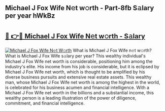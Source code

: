 ## Michael J Fox Wife N𝚎t w𝚘rth - Part-8fb S𝚊lary per year hWkBz

# <h2><a href="http://gc52e6o.nevu.top/?p=Michael+J+Fox+Wife">🔗 👉🔴 Michael J Fox Wife N𝚎t w𝚘rth - S𝚊lary</a></h2>

[![Michael J Fox Wife N𝚎t W𝚘rth](https://i.imgur.com/Oavwk0R.jpeg)](http://gc52e6o.nevu.top/?p=Michael+J+Fox+Wife)
What is Michael J Fox Wife n𝚎t w𝚘rth? What is Michael J Fox Wife s𝚊lary per year?
This wealthy individual's Michael J Fox Wife net worth is considerable, positioning him among the industry's elite. His income from his job is considerable, but it is eclipsed by Michael J Fox Wife net worth, which is thought to be amplified by his diverse business pursuits and extensive real estate assets. This wealthy man, whose Michael J Fox Wife net worth is among the highest in the world, is celebrated for his business acumen and financial intelligence. With a Michael J Fox Wife net worth in the billions and a substantial income, this wealthy person is a leading illustration of the power of diligence, commitment, and financial intelligence.
